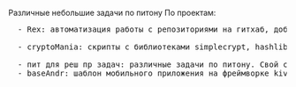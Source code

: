  Различные небольшие задачи по питону
По проектам: </br>
 <pre>  - Rex: автоматизация работы с репозиториями на гитхаб, добавление коммитов, переключение между репозиториями </br>
  - cryptoMania: скрипты с библиотеками simplecrypt, hashlib  </br>
  - пит для реш пр задач: различные задачи по питону. Свой сервер, парсинг сайтов, работа с библиотеками для взаимодействия с excel, xml, распакова архива и нахождение в нем файла, регулярные выражения, работа с библиотекой requests.
  - baseAndr: шаблон мобильного приложения на фреймворке kivy для Android с целью прослушивания музыки </pre>
